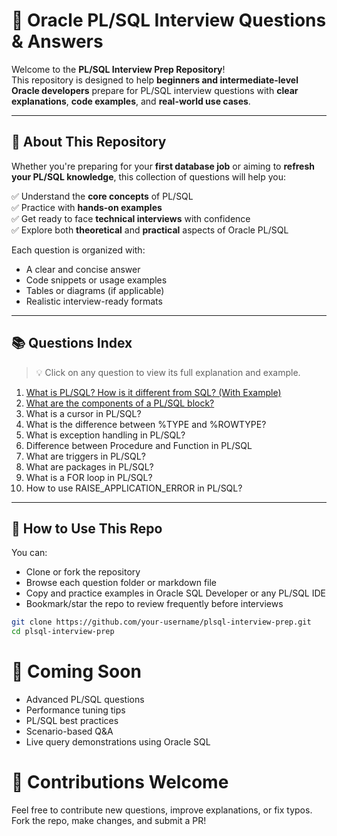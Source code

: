 # 💼 Oracle PL/SQL Interview Questions & Answers

Welcome to the **PL/SQL Interview Prep Repository**!  
This repository is designed to help **beginners and intermediate-level Oracle developers** prepare for PL/SQL interview questions with **clear explanations**, **code examples**, and **real-world use cases**.

---

## 📘 About This Repository

Whether you're preparing for your **first database job** or aiming to **refresh your PL/SQL knowledge**, this collection of questions will help you:

✅ Understand the **core concepts** of PL/SQL  
✅ Practice with **hands-on examples**  
✅ Get ready to face **technical interviews** with confidence  
✅ Explore both **theoretical** and **practical** aspects of Oracle PL/SQL

Each question is organized with:
- A clear and concise answer
- Code snippets or usage examples
- Tables or diagrams (if applicable)
- Realistic interview-ready formats

---

## 📚 Questions Index

> 💡 Click on any question to view its full explanation and example.

1. [What is PL/SQL? How is it different from SQL? (With Example)](./Basic/What-is-PLSQL.md)  
2. [What are the components of a PL/SQL block?](./Basic/Component-of-PL-SQLBlock.md)
3. What is a cursor in PL/SQL?
4. What is the difference between %TYPE and %ROWTYPE?
5. What is exception handling in PL/SQL?
6. Difference between Procedure and Function in PL/SQL
7. What are triggers in PL/SQL?
8. What are packages in PL/SQL?
9. What is a FOR loop in PL/SQL?
10. How to use RAISE_APPLICATION_ERROR in PL/SQL?

---

## 🔧 How to Use This Repo

You can:
- Clone or fork the repository
- Browse each question folder or markdown file
- Copy and practice examples in Oracle SQL Developer or any PL/SQL IDE
- Bookmark/star the repo to review frequently before interviews

```bash
git clone https://github.com/your-username/plsql-interview-prep.git
cd plsql-interview-prep
```
# 🚀 Coming Soon

  * Advanced PL/SQL questions
  * Performance tuning tips
  * PL/SQL best practices
  * Scenario-based Q&A
  * Live query demonstrations using Oracle SQL

# 🙌 Contributions Welcome
Feel free to contribute new questions, improve explanations, or fix typos.
Fork the repo, make changes, and submit a PR!



 
